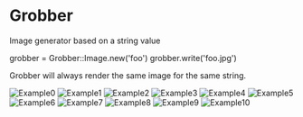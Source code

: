Grobber
=======

Image generator based on a string value

grobber = Grobber::Image.new('foo')
grobber.write('foo.jpg')

Grobber will always render the same image for the same string. 

![Example0](0.jpg)
![Example1](1.jpg)
![Example2](2.jpg)
![Example3](3.jpg)
![Example4](4.jpg)
![Example5](5.jpg)
![Example6](6.jpg)
![Example7](7.jpg)
![Example8](8.jpg)
![Example9](9.jpg)
![Example10](10.jpg)
